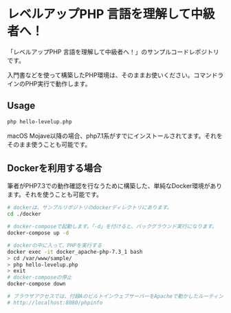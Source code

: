# レベルアップPHP ⾔語を理解して中級者へ！

「レベルアップPHP ⾔語を理解して中級者へ！」のサンプルコードレポジトリです。

入門書などを使って構築したPHP環境は、そのままお使いください。コマンドラインのPHP実行で動作します。

## Usage

```sh
php hello-levelup.php
```

macOS Mojave以降の場合、php7.1系がすでにインストールされてます。それをそのまま使うことも可能です。

## Dockerを利用する場合

筆者がPHP7.3での動作確認を行なうために構築した、単純なDocker環境があります。それを使うことも可能です。

```sh
# dockerは、サンプルリポジトリのdockerディレクトリにあります。
cd ./docker

# docker-composeで起動します。「-d」を付けると、バックグラウンド実行になります。
docker-compose up -d

# dockerの中に入って、PHPを実行する
docker exec -it docker_apache-php-7.3_1 bash
> cd /var/www/sample/
> php hello-levelup.php
> exit
# docker-composeの停止
docker-compose down

# ブラウザアクセスでは、付録AのビルトインウェブサーバーをApacheで動かしたルーティングエンジンが起動します。
# http://localhost:8080/phpinfo
```
